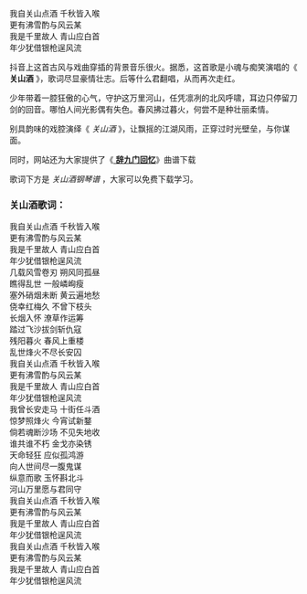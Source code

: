

我自关山点酒 千秋皆入喉  
更有沸雪酌与风云某  
我是千里故人 青山应白首  
年少犹借银枪逞风流

抖音上这首古风与戏曲穿插的背景音乐很火。据悉，这首歌是小魂与痴笑演唱的《 **关山酒** 》，歌词尽显豪情壮志。后等什么君翻唱，从而再次走红。

少年带着一腔狂傲的心气，守护这万里河山，任凭凛冽的北风呼啸，耳边只停留刀剑的回音。哪怕人间光影偶有失色。春风拂过暮火，何尝不是种壮丽柔情。

别具韵味的戏腔演绎《 _关山酒_ 》，让飘摇的江湖风雨，正穿过时光壁垒，与你谋面。

同时，网站还为大家提供了《[ **辞九门回忆**](Music-11963-辞九门回忆-简单版-戏子多秋可怜一处情深旧-抖音热歌.html
"辞九门回忆")》曲谱下载

歌词下方是 _关山酒钢琴谱_ ，大家可以免费下载学习。

### 关山酒歌词：

我自关山点酒 千秋皆入喉  
更有沸雪酌与风云某  
我是千里故人 青山应白首  
年少犹借银枪逞风流  
几载风雪卷刃 朔风同孤昼  
瞧得乱世 一般嶙峋瘦  
塞外硝烟未断 黄云遍地愁  
侥幸红梅久 不曾下枝头  
长烟入怀 潦草作运筹  
踏过飞沙拔剑斩仇寇  
残阳暮火 春风上重楼  
乱世烽火不尽长安囚  
我自关山点酒 千秋皆入喉  
更有沸雪酌与风云某  
我是千里故人 青山应白首  
年少犹借银枪逞风流  
我曾长安走马 十街任斗酒  
惊梦照烽火 今宵试新鍪  
倘若魂断沙场 不见失地收  
谁共谁不朽 金戈亦染锈  
天命轻狂 应似孤鸿游  
向人世间尽一腹鬼谋  
纵意而歌 玉怀斟北斗  
河山万里愿与君同守  
我自关山点酒 千秋皆入喉  
更有沸雪酌与风云某  
我是千里故人 青山应白首  
年少犹借银枪逞风流  
我自关山点酒 千秋皆入喉  
更有沸雪酌与风云某  
我是千里故人 青山应白首  
年少犹借银枪逞风流

